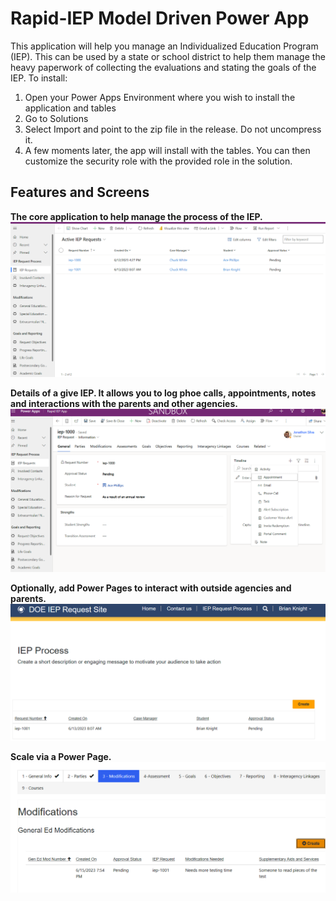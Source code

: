 # Rapid-IEP Model Driven Power App

This application will help you manage an Individualized Education Program (IEP). This can be used by a state or school district to help them manage the heavy paperwork of collecting the evaluations and stating the goals of the IEP. To install:

1. Open your Power Apps Environment where you wish to install the application and tables
2. Go to Solutions
3. Select Import and point to the zip file in the release. Do not uncompress it.
4. A few moments later, the app will install with the tables. You can then customize the security role with the provided role in the solution.

<h2>Features and Screens</h2>
<B>The core application to help manage the process of the IEP.</B>
<img src="https://github.com/Pragmatic-Works/Rapid-IEP/blob/main/Screenshots/mda.png">
<P>
<B>Details of a give IEP. It allows you to log phoe calls, appointments, notes and interactions with the parents and other agencies.</B>
<img src="https://github.com/Pragmatic-Works/Rapid-IEP/blob/main/Screenshots/mdadetails.png">
<P>
<B>Optionally, add Power Pages to interact with outside agencies and parents.</B>
<img src="https://github.com/Pragmatic-Works/Rapid-IEP/blob/main/Screenshots/powerpagelist.png">
<P>
<B>Scale via a Power Page.</B>
<img src="https://github.com/Pragmatic-Works/Rapid-IEP/blob/main/Screenshots/PowerPage3.png">
<P>
  

